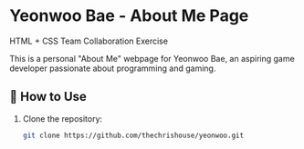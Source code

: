 # Yeonwoo Bae - About Me Page
HTML + CSS Team Collaboration Exercise


This is a personal "About Me" webpage for Yeonwoo Bae, an aspiring game developer passionate about programming and gaming.

## 📜 How to Use
1. Clone the repository:
   ```sh
   git clone https://github.com/thechrishouse/yeonwoo.git
